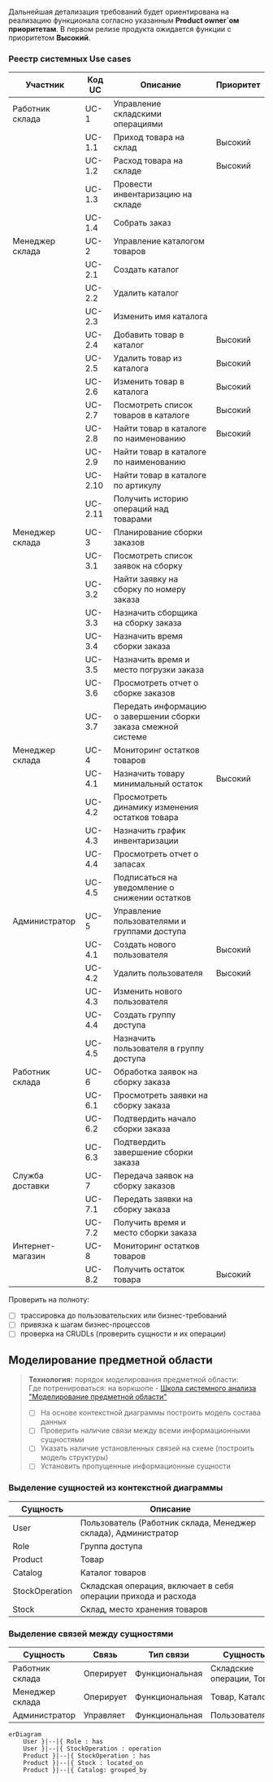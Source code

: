  
Дальнейшая детализация требований будет ориентирована на реализацию функционала согласно указанным **Product owner`ом приоритетам**. В первом релизе продукта ожидается функции с приоритетом **Высокий**.

### Реестр системных Use cases 
| Участник |Код UC  | Описание | Приоритет|
|--|--|--|--|
|Работник склада  |UC-1|Управление складскими операциями  | |
|  | UC-1.1 |Приход товара на склад  | Высокий |
|  | UC-1.2 |Расход товара на складе | Высокий |
|  | UC-1.3 |Провести инвентаризацию на складе  | |
|  | UC-1.4 |Собрать заказ| |
|Менеджер склада |UC-2|Управление каталогом товаров  | |
|  | UC-2.1 |Создать каталог  | |
|  | UC-2.2 |Удалить каталог  | |
|  | UC-2.3 |Изменить имя каталога  | |
|  |UC-2.4  |Добавить товар в каталог| Высокий  |
|  |UC-2.5  |Удалить товар из каталога| Высокий  |
|  |UC-2.6  |Изменить товар в каталога| Высокий  |
|  |UC-2.7  |Посмотреть список товаров в каталоге| Высокий  |
|  |UC-2.8  |Найти товар в каталоге по наименованию| Высокий  |
|  |UC-2.9  |Найти товар в каталоге по наименованию| |
|  |UC-2.10  |Найти товар в каталоге по артикулу| |
|  |UC-2.11 |Получить историю операций над товарами| |
|Менеджер склада |UC-3|Планирование сборки заказов  | |
|  | UC-3.1 |Посмотреть список заявок на сборку  | |
|  | UC-3.2 |Найти заявку на сборку по номеру заказа | |
|  | UC-3.3 |Назначить сборщика на сборку заказа  | |
|  | UC-3.4 |Назначить время сборки заказа| |
|  | UC-3.5 |Назначить время и место погрузки заказа| |
|  | UC-3.6 |Просмотреть отчет о сборке заказов| |
|  | UC-3.7 |Передать информацию о завершении сборки заказа смежной системе| |
|Менеджер склада |UC-4|Мониторинг остатков товаров  | |
|  | UC-4.1 |Назначить товару минимальный остаток   | Высокий  |
|  | UC-4.2 |Просмотреть динамику изменения остатков товара| |
|  | UC-4.3 |Назначить график инвентаризации  | |
|  | UC-4.4 |Просмотреть отчет о запасах| |
|  | UC-4.5 |Подписаться на уведомление о снижении остатков | |
|Администратор |UC-5|Управление пользователями и группами доступа  | |
|  | UC-4.1 |Создать нового пользователя   | Высокий  |
|  | UC-4.2 |Удалить пользователя| Высокий  |
|  | UC-4.3 |Изменить нового пользователя  | |
|  | UC-4.4 |Создать группу доступа| |
|  | UC-4.5 |Назначить пользователя в группу доступа | |
|Работник склада  |UC-6|Обработка заявок на сборку заказа  | |
|  | UC-6.1 |Просмотреть заявки на сборку заказа  | |
|  | UC-6.2 |Подтвердить начало сборки заказа | |
|  | UC-6.3 |Подтвердить завершение сборки заказа  | |
|Служба доставки  |UC-7|Передача заявок на сборку заказов  | |
|  | UC-7.1 |Передать заявки на сборку заказа  | |
|  | UC-7.2 |Получить время и место сборки заказа | |
|Интернет-магазин |UC-8|Мониторинг остатков товаров  | |
|  | UC-8.2 |Получить остаток товара | Высокий  |

Проверить на полноту:

 - [ ] трассировка до пользовательских или бизнес-требований  
 - [ ] привязка к шагам бизнес-процессов  
 - [ ] проверка на CRUDLs  (проверить сущности и их операции)

## Моделирование предметной области
> **Технология:** порядок моделирования предметной области:  
>  Где потренироваться: на воркшопе - [Школа системного анализа "Моделирование предметной области"](https://systems.education/mpo-workshop)
>  - [ ] На основе контекстной диаграммы построить модель состава данных
>  - [ ] Проверить наличие связи между всеми информационными сущностями
>   - [ ] Указать наличие установленных связей на схеме (построить модель структуры) 
>   - [ ] Установить пропущенные информационные сущности 

### Выделение сущностей из контекстной диаграммы

|Сущность  | Описание |
|--|--|
| User  | Пользователь (Работник склада, Менеджер склада), Администратор |
| Role | Группа доступа |
| Product | Товар |
| Catalog| Каталог товаров|
| StockOperation| Складская операция, включает в себя операции прихода и расхода|
|Stock | Склад, место хранения товаров|

### Выделение связей между сущностями
|Сущность  | Связь| Тип связи |Сущность |
|--|--|--|--|
|Работник склада| Оперирует |Функциональная |Складские операции, Товар|
|Менеджер склада| Оперирует |Функциональная |Товар, Каталог |
|Администратор| Управляет |Функциональная |Пользователями |

```mermaid
erDiagram
    User }|--|{ Role : has
    User }|--|{ StockOperation : operation
    Product }|--|{ StockOperation : has
    Product }|--|{ Stock : located_on
	Product }|--|{ Catalog: grouped_by
    
```
